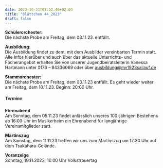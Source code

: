 ```yaml
---
date: 2023-10-31T08:52:46+02:00
title: "Blättchen 44_2023"
draft: false
---
```



**Schülerorchester:**  
Die nächste Probe am Freitag, dem 03.11.23. entfällt.


**Ausbildung:**  
Die Ausbildung findet zu dem, mit dem Ausbilder vereinbarten Termin statt.
Alle Infos hierüber und auch über das aktuelle Unterrichts- und Fächerangebot erhalten Sie von unserer Jugendbeiratsleiterin Vanessa Hartmann unter 0176 – 94336069 oder 
über ausbildung@mv1923sailauf.de


**Stammorchester:**  
Die nächste Probe am Freitag, dem 03.11.23 entfällt. Es geht wieder weiter am Freitag, dem 10.11.23. Beginn: 20:00 Uhr.


##### Termine  


**Ehrenabend**  
Am Sonntag, dem 05.11.23 findet anlässlich unseres 100-jährigen Bestehens ab 16:00 Uhr im Musikerheim ein Ehrenabend für langjährige Vereinsmitglieder statt. 
 


**Martinszug**  
Am Samstag, dem 11.11.23 treffen wir uns zum Martinszug um 17:30 Uhr auf dem Tsukahara-Gelände.


**Voranzeige**  
Sonntag, 19.11.2023, 10:00 Uhr Volkstrauertag
